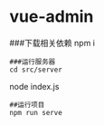 # vue-admin
###下载相关依赖
npm i 
```
###运行服务器
cd src/server
```
node index.js 
```
##运行项目
npm run serve
